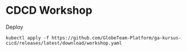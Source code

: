 # CDCD Workshop


Deploy
```
kubectl apply -f https://github.com/GlobeTeam-Platform/ga-kursus-cicd/releases/latest/download/workshop.yaml
```